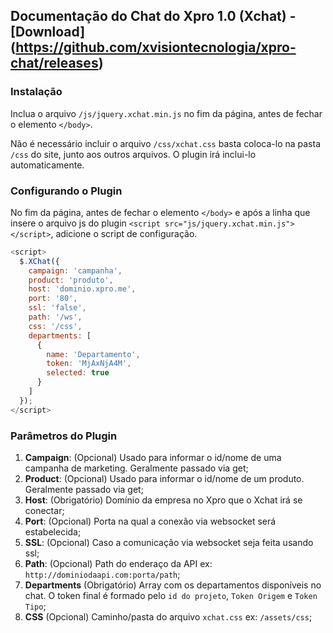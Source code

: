 ## Documentação do Chat do Xpro 1.0 (Xchat) - [Download] (https://github.com/xvisiontecnologia/xpro-chat/releases)
### Instalação
Inclua o arquivo `/js/jquery.xchat.min.js` no fim da página, antes de fechar o elemento `</body>`.

Não é necessário incluir o arquivo `/css/xchat.css` basta coloca-lo na pasta `/css` do site, junto aos outros arquivos. O plugin irá inclui-lo automaticamente.

### Configurando o Plugin
No fim da página, antes de fechar o elemento `</body>` e após a linha que insere o arquivo js do plugin `<script src="js/jquery.xchat.min.js"></script>`,
adicione o script de configuração.

```javascript
<script>
  $.XChat({
    campaign: 'campanha',
    product: 'produto',
    host: 'dominio.xpro.me',
    port: '80',
    ssl: 'false',
    path: '/ws',
    css: '/css',
    departments: [
      {
        name: 'Departamento',
        token: 'MjAxNjA4M',
        selected: true
      }
    ]
  });
</script>
```

### Parâmetros do Plugin
1. **Campaign**: (Opcional) Usado para informar o id/nome de uma campanha de marketing. Geralmente passado via get;
2. **Product**: (Opcional) Usado para informar o id/nome de um produto. Geralmente passado via get;
3. **Host**: (Obrigatório) Domínio da empresa no Xpro que o Xchat irá se conectar;
4. **Port**: (Opcional) Porta na qual a conexão via websocket será estabelecida;
5. **SSL**: (Opcional) Caso a comunicação via websocket seja feita usando ssl;
6. **Path**: (Opcional) Path do enderaço da API ex: `http://dominiodaapi.com:porta/path`;
7. **Departments** (Obrigatório) Array com os departamentos disponíveis no chat. O token final é formado pelo `id do projeto`, `Token Origem` e `Token Tipo`;
8. **CSS** (Opcional) Caminho/pasta do arquivo `xchat.css` ex: `/assets/css`;
